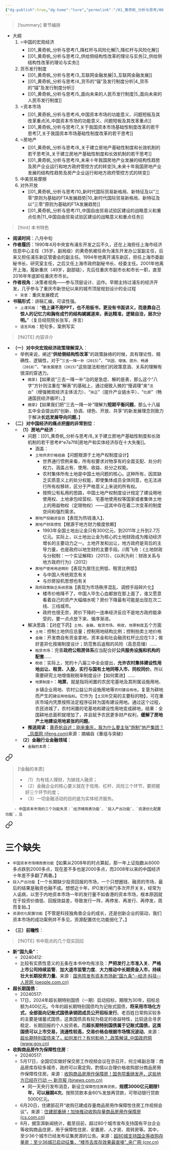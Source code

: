 ```yaml
---
{"dg-publish":true,"dg-home":"ture","permalink":"/01_黄奇帆_分析与思考/000_《分析与思考》书评/","tags":["gardenEntry"],"dgPassFrontmatter":true}
---
```



> [!summary] 章节编排

- 大纲
	1. ⭐中国的宏观经济
		- [[01_黄奇帆_分析与思考/1_降杠杆与风险化解\|1_降杠杆与风险化解]]
		- [[01_黄奇帆_分析与思考/2_供给侧结构性改革的理论与实务\|2_供给侧结构性改革的理论与实务]]
	2. 货币发行制度
		- [[01_黄奇帆_分析与思考/3_互联网金融发展\|3_互联网金融发展]]
		- [[01_黄奇帆_分析与思考/4_货币的“锚”及发行制度分析\|4_货币的“锚”及发行制度分析]]
		- [[01_黄奇帆_分析与思考/5_面向未来的人民币发行制度\|5_面向未来的人民币发行制度]]
	3. ⭐资本市场
		- [[01_黄奇帆_分析与思考/6_中国资本市场的功能意义、问题短板及其改革重点\|6_中国资本市场的功能意义、问题短板及其改革重点]]
		- [[01_黄奇帆_分析与思考/7_关于我国资本市场基础性制度改革的若干思考\|7_关于我国资本市场基础性制度改革的若干思考]]
	4. ⭐房地产
		- [[01_黄奇帆_分析与思考/8_关于建立房地产基础性制度和长效机制的若干思考\|8_关于建立房地产基础性制度和长效机制的若干思考]]
		- [[01_黄奇帆_分析与思考/9_未来十年我国房地产业发展的结构性趋势及房产企业运行和地方政府管控方式的转变\|9_未来十年我国房地产业发展的结构性趋势及房产企业运行和地方政府管控方式的转变]]
	5. 中美贸易摩擦
	6. 对外开放
		- [[01_黄奇帆_分析与思考/10_新时代国际贸易新格局、新特征及以“三零”原则为基础的FTA发展趋势\|10_新时代国际贸易新格局、新特征及以“三零”原则为基础的FTA发展趋势]]
		- [[01_黄奇帆_分析与思考/11_中国自由贸易试验区建设的战略意义和重点任务\|11_中国自由贸易试验区建设的战略意义和重点任务]]

> [!hint] 本书特色

- **阅读时间**：八月中旬
- **作者履历**：1990年4月中央宣布浦东开发之后不久，还在上海担任上海市经济信息中心主任（35岁，副局级）的黄奇帆被任命为浦东开发办公室副主任，后来又担任浦东新区管委会的副主任。1994年他离开浦东新区，担任上海市委副秘书长、研究室主任，之后又任上海市政府副秘书长、经委主任。2001年他离开上海，履新重庆（49岁，副部级），先后任重庆市副市长和市长一职，直至2016年年底卸任重庆市市长。
- **作者视角**：决策者视角——参与顶层设计、运作。早期主持过浦东的经济开发，几乎参与了重庆市新世纪以来的城市顶层规划设计的全过程
	- `背景`：重庆发展模式
- **书稿形式**：讲稿汇编，可读性强。
	- `上课风格`：“**他上课不用PPT，也不用板书，更没有书面讲义，而是靠自己惊人的记忆力和胸有成竹的结构娓娓道来，表达精准，逻辑自洽，层次分明。**”（复旦经院院长张军，序言）
	- `语言风格`：短句多，案例写实

> [!NOTE] 内容评介

- **（一）对中央宏观经济政策理解深入**：
	- 举例来说，阐述“**供给侧结构性改革**”的政策脉络的时候，具有理论性、精确性、逻辑性，对于“`三去一降一补（2015）`”、“`巩固、增强、提升、畅通（2018）`”、“`新发展理念（2015）`”这些提法和他们的政策意涵、关系的理解有很深的穿透力。
		- `摘录1`【如果说“三去一降一补”治的是急症、解的是表，那么这个“八字”方针则注重在“解表”的基础上，通过细致入微的“慢调理”来“`活血`”（增强微观经济主体活力）、“`扶正`”（提升产业链水平）、“`化瘀`”（畅通国民经济循环）。】
		- `摘录2`【如果我们把“三去一降一补”理解为**短期平衡问题**，那么十八届五中全会提出的“创新、协调、绿色、开放、共享”的新发展理念则致力于解决**长远发展导向问题**。】
- **（二）对中国经济的痛点把握的非常到位**：
	- **（1）房地产经济**：
		- 问题：[[01_黄奇帆_分析与思考/8_关于建立房地产基础性制度和长效机制的若干思考#^e7a7f8\|房地产和实体经济存在十大失衡]]。
			- 涵盖：
			- `土地供求价格扭曲`【问题根源于土地产权制度设计】
				- 世界通行惯例来看，所有权要求对物享有的全面支配、处分的权力，涵盖占有、使用、收益、处分之权能。
				- 农村集体所有土地是中国土地问题的核心。这种所有，因其缺乏实质意义上的处分权能，即使集体成员全体同意，也无法进行所有权移转，区分于严格意义上来说的所有权。
				- 按照公有私用的思路，中国土地产权制度设计规定了建设用地使用权、土地承包经营权、宅基地使用权等国家或者集体土地上的用益物权（定限物权）——这其中存在着二次变革的制度空间和强烈需求。
			- `房地产投融资盲目`【表现为热钱涌入】、
			- `房地产财政惯性`【根源于地方财力极度依赖】
				- 1993年全国土地出让金只有300亿元，到2011年上升到2.7万亿元。实际上，以土地出让金为核心的土地财政成为推动经济增长的主要动力之一。土地开发和出让，地方政府是背后的主导力量，也是政府以地生财的主要手段。//周飞舟：《土地财政与分税制：一个实证解释》（2013）、《以利为利：财政关系与地方政府行为》（2012）
			- `房地产使用用途畸形`【表现为居住比例低、租赁比例低】
				- 与中国人传统观念有关
				- 与炒房投机思想也有关
			- `政府政策缺乏系统思路`【表现为市场秩序混乱、调控手段碎片化】
				- 楼市价格降不了，中国人毕生心血都放在那上面了，谁又愿意看着自己的资产大幅缩水呢？房价下降最有可能是出现在次二线、三线城市。
				- 政府也很无奈，房价下降的一连串经济反应不是地方政府能承受的，要一点点放下来、循序渐进。
		- 解决思路：【对症下药】`土地`、`金融`、`租赁市场`、`税收`、`地票制度`五个方面
			- `土地`：控制土地供应总量；控制用地结构比例；控制拍卖土地价格
			- `金融`：开发商自有资金拿地，资本金和社会融资杠杆比应在1∶3；做好差异化按揭制度设计；防范售后返租的风险（高息揽储）……
			- `租赁市场`：完善**政府公租房体系**应当配合好**公共服务设施和机构的配套**……
			- `税收`：实际上，党的十八届三中全会提出，**允许农村集体建设性用地出让、租赁、入股，实行与国有土地同等入市、同权同价**。所以需要研究土地增值税税率制度设计【如何累进】……
			- `地票制度`⭐：**地票**，就是指将闲置的农民宅基地及其附属设施用地、乡镇企业用地、农村公益公共设施用地等`农村建设用地`，复垦为耕地而产生的`建设用地指标`。它作为【`土交所`交易的主要标的物】，可在重庆市域内凭票按照法定程序征转为国有建设用地。通过这个过程，农民进城了，农村闲置的宅基地和建设性用地变成耕地，结果：全国耕地总面积就增加了，并且赋予农民更多财产权利，**缓解了房地产土地建设用地紧张的问题**。
		- **推送阅读**：[黄奇帆自述：刚来重庆，我为什么要主张“炮制”地产集团？_凤凰网 (ifeng.com)](https://finance.ifeng.com/c/8ahCWTf84v5)来源：摘编自《重组与突破》
	- **（2）金融行业金融领域**：
		- `金融的本质`：
<div class="transclusion internal-embed is-loaded"><a class="markdown-embed-link" href="/01/1/#cc8e5d" aria-label="Open link"><svg xmlns="http://www.w3.org/2000/svg" width="24" height="24" viewBox="0 0 24 24" fill="none" stroke="currentColor" stroke-width="2" stroke-linecap="round" stroke-linejoin="round" class="svg-icon lucide-link"><path d="M10 13a5 5 0 0 0 7.54.54l3-3a5 5 0 0 0-7.07-7.07l-1.72 1.71"></path><path d="M14 11a5 5 0 0 0-7.54-.54l-3 3a5 5 0 0 0 7.07 7.07l1.71-1.71"></path></svg></a><div class="markdown-embed">



> [!金融的本质]
> - （1）为有钱人理财，为缺钱人融资；
> - （2）金融企业的核心要义就在于信用、杠杆、风险三个环节，要把握好三个环节的度；
> - （3）一切金融活动的目的是为实体经济服务。

</div></div>

		- 中国资本市场的三个功能失灵：`经济晴雨表功能`、`投入产出功能`、`资源优化配置功能`，见
<div class="transclusion internal-embed is-loaded"><a class="markdown-embed-link" href="/01/6/#d267d9" aria-label="Open link"><svg xmlns="http://www.w3.org/2000/svg" width="24" height="24" viewBox="0 0 24 24" fill="none" stroke="currentColor" stroke-width="2" stroke-linecap="round" stroke-linejoin="round" class="svg-icon lucide-link"><path d="M10 13a5 5 0 0 0 7.54.54l3-3a5 5 0 0 0-7.07-7.07l-1.72 1.71"></path><path d="M14 11a5 5 0 0 0-7.54-.54l-3 3a5 5 0 0 0 7.07 7.07l1.71-1.71"></path></svg></a><div class="markdown-embed">

<div class="markdown-embed-title">

# 三个缺失

</div>


- `中国资本市场晴雨表功能`【如果从2008年的时点算起，那一年上证指数从6000多点跌到2000多点，现在差不多也是2000多点，而2008年以来的中国经济十年差不多翻了两番。】
- `投入产出功能`【一个长期缺少投资回报的市场，一个只想圈钱、融资的市场，最后的结果是融资也融不成。想想近十年，IPO发行闸门多次开开关关，经常为人诟病，以至于内地资本市场一年的发行量不如香港的资本市场，根本原因就在于投资价值低、回报效益差，导致发行一阵，再停发、再发行、再停发，周而复始。】
- `资源优化配置功能`【不管是科技独角兽企业的成长，还是创新企业的驱动，我们资本市场的成功案例并不多见，资源配置优化功能弱化了。】

</div></div>

- **（三）前瞻性**：


> [!NOTE] 书中观点的几个现实回应

- **新“国九条”**：
	- 20240412:
	- 比较有实质性意义的五条在本书中均有涉及：**严把发行上市准入关**、**严格上市公司持续监管**、**加大退市监管力度**、**大力推动中长期资金入市，持续壮大长期投资力量**。来源：[国务院发布资本市场新“国九条”--经济·科技--人民网 (people.com.cn)](http://finance.people.com.cn/n1/2024/0412/c1004-40214971.html)
- **超长期国债**：
	- 20240517:
	- 17日，2024年超长期特别国债（一期）启动招标，期限为30年，招标总额为400亿元。今年的超长期特别国债均为记账式国债，**将采用市场化方式，全部面向记账式国债承销团成员公开招标发行**。老百姓日常购买较多的主要是储蓄式国债，这类国债具有较为稳定的收益特性，比较适合寻求稳定、长期回报的个人投资者。而**超长期特别国债属于记账式国债，这类国债可以上市交易，流通性较高，交易价格会根据市场情况波动**。来源：[超长期特别国债来了，如何发行？有何影响？_政策解读_中国政府网 (www.gov.cn)](https://www.gov.cn/zhengce/202405/content_6951890.htm)
- **收购商品房作为保障性住房**：
	- 20240517:
	- 5月17日，全国切实做好保交房工作视频会议在京召开，何立峰副总理：商品房库存较多城市，政府可以需定购，酌情以合理价格收购部分商品房用作保障性住房。来源：[收购商品房用作保障房！国务院重磅发声，这些地方已经在行动 — 新京报 (bjnews.com.cn)](https://www.bjnews.com.cn/detail/1715931066168733.html)
		- 同一天央行发布消息，新设立`保障性住房再贷款`，**规模3000亿元期限1年，可以展期4次**。按照贷款本金60%发放再贷款，可带动银行贷款5000亿元。
	- 6月20日，住建部召开“收购已建成存量商品房用作保障性住房工作视频会议”。来源：[住建部重磅！加快推动收购存量商品房用作保障房 (cs.com.cn)](http://jnzstatic.cs.com.cn/zzb/htmlInfo/2ccb3d22002400482408c3405e755d94.html)
	- 8月，据澎湃新闻统计，截至目前，超过80个城市宣布支持国有平台企业等收购商品住房，用于保障性住房、安置房、人才房、周转房等。其中，至少36个城市已经发布征集房源的公告。来源：[超80城支持国企等收购存量房：至少36城已启动征集，“楼市去库存效果最直接”_央广网 (cnr.cn)](https://news.cnr.cn/native/gd/20240825/t20240825_526870524.shtml)
